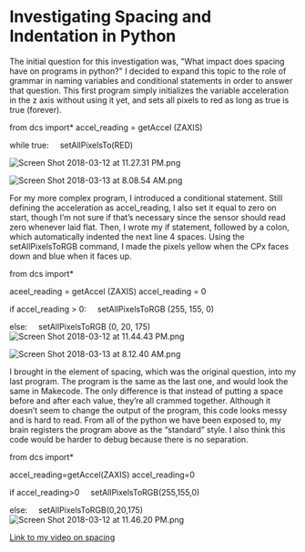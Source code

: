 # Investigating Spacing and Indentation in Python

The initial question for this investigation was, "What impact does spacing have on programs in python?" I decided to expand this topic to the role of grammar in naming variables and conditional statements in order to answer that question. This first program simply initializes the variable acceleration in the z axis without using it yet, and sets all pixels to red as long as true is true (forever).

from dcs import*
accel_reading = getAccel (ZAXIS)

while true:
&nbsp;&nbsp;&nbsp;&nbsp;setAllPixelsTo(RED)

![Screen Shot 2018-03-12 at 11.27.31 PM.png](https://lh3.googleusercontent.com/GnR1zbfAP-JeZWzMvdLQQeKBAELnAwE1QdSnsGGkMLbxMnPRF4lYirIwyxe5Xn3jRRULjRMbgP8psUb2RUElsMn2WPGJnd2jP2gzmNUhDw39wc8Zhqbx0VJ8zF1sr7mXLB5XPVnJ)

![Screen Shot 2018-03-13 at 8.08.54 AM.png](https://lh6.googleusercontent.com/qu2a2UD8mEk0KE-73IWY00xJa6qfMKZsbWIqM_QkzPfrKK2_UyaBjZZDKyjngYO54UZAmBJaOAgSg7BD_NcC1Cx0IeqE4e8eR-Zkc0BDj1ASk-EDfBKfonbyrhHYOL32Z_596HTR)

For my more complex program, I introduced a conditional statement. Still defining the acceleration as accel_reading, I also set it equal to zero on start, though I’m not sure if that’s necessary since the sensor should read zero whenever laid flat. Then, I wrote my if statement, followed by a colon, which automatically indented the next line 4 spaces. Using the setAllPixelsToRGB command, I made the pixels yellow when the CPx faces down and blue when it faces up.

from dcs import*

aceel_reading = getAccel (ZAXIS)
accel_reading = 0

if accel_reading > 0:
&nbsp;&nbsp;&nbsp;&nbsp;setAllPixelsToRGB (255, 155, 0)

else:
&nbsp;&nbsp;&nbsp;&nbsp;setAllPixelsToRGB (0, 20, 175)
![Screen Shot 2018-03-12 at 11.44.43 PM.png](https://lh6.googleusercontent.com/Pp8gMwcbqiyot3lWbEBj47fjGKJHDnr3QCnUHE6edokkt60qZaeG-XAh1gKyXzFhZlXgvbFP5eL7A832krhJrii0WlI54syxRfPAv64WI8IacREuGXRyebWqDglKVnC1vZq453oF)

![Screen Shot 2018-03-13 at 8.12.40 AM.png](https://lh4.googleusercontent.com/KADMVrPePcn1eVxZgXxJLnuEgVupmX4UhUkyVOLioXlrEUBdBrsvz7BV_MoWUTxw_BLnbNDbSyVF5m1n93ufVzNbhmqMpRIix_gXIw6IXNM5-kuEetQUYzXJZQcyQntOEeK_oamm)

I brought in the element of spacing, which was the original question, into my last program. The program is the same as the last one, and would look the same in Makecode. The only difference is that instead of putting a space before and after each value, they’re all crammed together. Although it doesn’t seem to change the output of the program, this code looks messy and is hard to read. From all of the python we have been exposed to, my brain registers the program above as the “standard” style. I also think this code would be harder to debug because there is no separation.

from dcs import*

accel_reading=getAccel(ZAXIS)
accel_reading=0

if accel_reading>0
&nbsp;&nbsp;&nbsp;&nbsp;setAllPixelsToRGB(255,155,0)

else:
&nbsp;&nbsp;&nbsp;&nbsp;setAllPixelsToRGB(0,20,175)
![Screen Shot 2018-03-12 at 11.46.20 PM.png](https://lh4.googleusercontent.com/kddKobyoStTlTXZRBI-uDQvDbp9DIJuiVS7TbPwJNu65hW2a4ntZagU1Hgq3oo9IjzG1u57k7WyMOs0qUi1g534HtkSfidTAYYacyMkUfExL1SpoE22e84HIjpK371yk2jVUQUJs)

[Link to my video on spacing](https://www.useloom.com/share/ab0910606bee4b6198cc04a5e9fd87e1)
